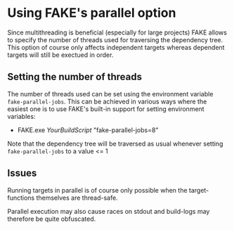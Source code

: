 # Using FAKE's parallel option

Since multithreading is beneficial (especially for large projects) FAKE allows to specify the
number of threads used for traversing the dependency tree.
This option of course only affects independent targets whereas dependent targets will
still be exectued in order.


## Setting the number of threads
The number of threads used can be set using the environment variable ``fake-parallel-jobs``.
This can be achieved in various ways where the easiest one is to use FAKE's built-in support for 
setting environment variables:

* FAKE.exe *YourBuildScript* "fake-parallel-jobs=8"

Note that the dependency tree will be traversed as usual whenever setting ``fake-parallel-jobs`` to a value <= 1


## Issues
Running targets in parallel is of course only possible when the target-functions themselves are thread-safe.

Parallel execution may also cause races on stdout and build-logs may therefore be quite obfuscated.



